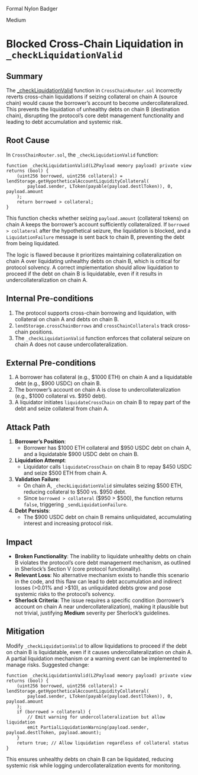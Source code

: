 Formal Nylon Badger

Medium

# Blocked Cross-Chain Liquidation in `_checkLiquidationValid`

## Summary
The [_checkLiquidationValid](https://github.com/sherlock-audit/2025-05-lend-audit-contest/blob/713372a1ccd8090ead836ca6b1acf92e97de4679/Lend-V2/src/LayerZero/CrossChainRouter.sol#L431) function in `CrossChainRouter.sol` incorrectly reverts cross-chain liquidations if seizing collateral on chain A (source chain) would cause the borrower’s account to become undercollateralized. This prevents the liquidation of unhealthy debts on chain B (destination chain), disrupting the protocol’s core debt management functionality and leading to debt accumulation and systemic risk.

## Root Cause
In `CrossChainRouter.sol`, the `_checkLiquidationValid` function:
```solidity
function _checkLiquidationValid(LZPayload memory payload) private view returns (bool) {
    (uint256 borrowed, uint256 collateral) = lendStorage.getHypotheticalAccountLiquidityCollateral(
        payload.sender, LToken(payable(payload.destlToken)), 0, payload.amount
    );
    return borrowed > collateral;
}
```
This function checks whether seizing `payload.amount` (collateral tokens) on chain A keeps the borrower’s account sufficiently collateralized. If `borrowed > collateral` after the hypothetical seizure, the liquidation is blocked, and a `LiquidationFailure` message is sent back to chain B, preventing the debt from being liquidated.

The logic is flawed because it prioritizes maintaining collateralization on chain A over liquidating unhealthy debts on chain B, which is critical for protocol solvency. A correct implementation should allow liquidation to proceed if the debt on chain B is liquidatable, even if it results in undercollateralization on chain A.

## Internal Pre-conditions
1. The protocol supports cross-chain borrowing and liquidation, with collateral on chain A and debts on chain B.
2. `lendStorage.crossChainBorrows` and `crossChainCollaterals` track cross-chain positions.
3. The `_checkLiquidationValid` function enforces that collateral seizure on chain A does not cause undercollateralization.

## External Pre-conditions
1. A borrower has collateral (e.g., $1000 ETH) on chain A and a liquidatable debt (e.g., $900 USDC) on chain B.
2. The borrower’s account on chain A is close to undercollateralization (e.g., $1000 collateral vs. $950 debt).
3. A liquidator initiates `liquidateCrossChain` on chain B to repay part of the debt and seize collateral from chain A.

## Attack Path
1. **Borrower’s Position**:
   - Borrower has $1000 ETH collateral and $950 USDC debt on chain A, and a liquidatable $900 USDC debt on chain B.
2. **Liquidation Attempt**:
   - Liquidator calls `liquidateCrossChain` on chain B to repay $450 USDC and seize $500 ETH from chain A.
3. **Validation Failure**:
   - On chain A, `_checkLiquidationValid` simulates seizing $500 ETH, reducing collateral to $500 vs. $950 debt.
   - Since `borrowed > collateral` ($950 > $500), the function returns `false`, triggering `_sendLiquidationFailure`.
4. **Debt Persists**:
   - The $900 USDC debt on chain B remains unliquidated, accumulating interest and increasing protocol risk.

## Impact
- **Broken Functionality**: The inability to liquidate unhealthy debts on chain B violates the protocol’s core debt management mechanism, as outlined in Sherlock’s Section V (core protocol functionality).
- **Relevant Loss**: No alternative mechanism exists to handle this scenario in the code, and this flaw can lead to debt accumulation and indirect losses (>0.01% and >$10), as unliquidated debts grow and pose systemic risks to the protocol’s solvency.
- **Sherlock Criteria**: The issue requires a specific condition (borrower’s account on chain A near undercollateralization), making it plausible but not trivial, justifying **Medium** severity per Sherlock’s guidelines.

## Mitigation
Modify `_checkLiquidationValid` to allow liquidations to proceed if the debt on chain B is liquidatable, even if it causes undercollateralization on chain A. A partial liquidation mechanism or a warning event can be implemented to manage risks. Suggested change:
```solidity
function _checkLiquidationValid(LZPayload memory payload) private view returns (bool) {
    (uint256 borrowed, uint256 collateral) = lendStorage.getHypotheticalAccountLiquidityCollateral(
        payload.sender, LToken(payable(payload.destlToken)), 0, payload.amount
    );
    if (borrowed > collateral) {
        // Emit warning for undercollateralization but allow liquidation
        emit PartialLiquidationWarning(payload.sender, payload.destlToken, payload.amount);
    }
    return true; // Allow liquidation regardless of collateral status
}
```
This ensures unhealthy debts on chain B can be liquidated, reducing systemic risk while logging undercollateralization events for monitoring.